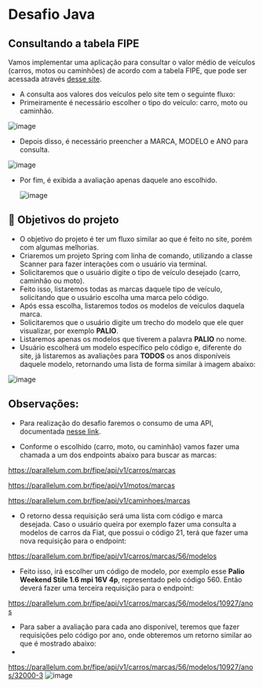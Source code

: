 # Desafio Java

## Consultando a tabela FIPE

Vamos implementar uma aplicação para consultar o valor médio de veículos (carros, motos ou caminhões) de acordo com a tabela FIPE, que pode ser acessada através [desse site](https://veiculos.fipe.org.br/).

- A consulta aos valores dos veículos pelo site tem o seguinte fluxo:
- Primeiramente é necessário escolher o tipo do veículo: carro, moto ou caminhão.

![image](https://github.com/user-attachments/assets/69398006-5b7d-4be4-8187-4aaa1141467f)


- Depois disso, é necessário preencher a MARCA, MODELO e ANO para consulta.

![image](https://github.com/user-attachments/assets/c885958d-f519-4a40-9463-5860b8bcdba1)



- Por fim, é exibida a avaliação apenas daquele ano escolhido.

  ![image](https://github.com/user-attachments/assets/c95872e1-f8f7-447e-8677-008aecf775c3)


## 🔨 Objetivos do projeto

- O objetivo do projeto é ter um fluxo similar ao que é feito no site, porém com algumas melhorias.
- Criaremos um projeto Spring com linha de comando, utilizando a classe Scanner para fazer interações com o usuário via terminal.
- Solicitaremos que o usuário digite o tipo de veículo desejado (carro, caminhão ou moto).
- Feito isso, listaremos todas as marcas daquele tipo de veículo, solicitando que o usuário escolha uma marca pelo código.
- Após essa escolha, listaremos todos os modelos de veículos daquela marca.
- Solicitaremos que o usuário digite um trecho do modelo que ele quer visualizar, por exemplo **PALIO**.
- Listaremos apenas os modelos que tiverem a palavra **PALIO** no nome.
- Usuário escolherá um modelo específico pelo código e, diferente do site, já listaremos as avaliações para **TODOS** os anos disponíveis daquele modelo, retornando uma lista de forma similar à imagem abaixo:

![image](https://github.com/user-attachments/assets/4b9f2728-e45a-42f3-8145-6b240c609633)


## Observações:

- Para realização do desafio faremos o consumo de uma API, documentada [nesse link](https://deividfortuna.github.io/fipe/).

- Conforme o escolhido (carro, moto, ou caminhão) vamos fazer uma chamada a um dos endpoints abaixo para buscar as marcas:

https://parallelum.com.br/fipe/api/v1/carros/marcas

https://parallelum.com.br/fipe/api/v1/motos/marcas

https://parallelum.com.br/fipe/api/v1/caminhoes/marcas

- O retorno dessa requisição será uma lista com código e marca desejada. Caso o usuário queira por exemplo fazer uma consulta a modelos de carros da Fiat, que possui o código 21, terá que fazer uma nova requisição para o endpoint:

https://parallelum.com.br/fipe/api/v1/carros/marcas/56/modelos

- Feito isso, irá escolher um código de modelo, por exemplo esse **Palio Weekend Stile 1.6 mpi 16V 4p**, representado pelo código 560. Então deverá fazer uma terceira requisição para o endpoint:

https://parallelum.com.br/fipe/api/v1/carros/marcas/56/modelos/10927/anos

- Para saber a avaliação para cada ano disponível, teremos que fazer requisições pelo código por ano, onde obteremos um retorno similar ao que é mostrado abaixo:
- 
https://parallelum.com.br/fipe/api/v1/carros/marcas/56/modelos/10927/anos/32000-3
![image](https://github.com/user-attachments/assets/24efc1f3-4823-4f1e-93e7-66f33c785664)



 



